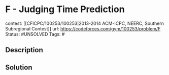 # F - Judging Time Prediction

contest: [[CFICPC/100253/100253|2013-2014 ACM-ICPC, NEERC, Southern Subregional Contest]]
url: https://codeforces.com/gym/100253/problem/F
Status: #UNSOLVED
Tags: #

## Description

## Solution

